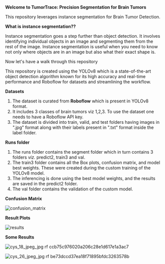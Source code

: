 **Welcome to TumorTrace: Precision Segmentation for Brain Tumors**

This repository leverages instance segmentation for Brain Tumor Detection.

**What is instance segmentation??**

Instance segmentation goes a step further than object detection. It involves identifying individual objects in an image and segmenting them from the rest of the image. Instance segmentation is useful when you need to know not only where objects are in an image but also what their exact shape is.

Now let's have a walk through this repository

This repository is created using the YOLOv8 which is a state-of-the-art object detection algorithm known for its high accuracy and real-time performance and Roboflow for datasets and streamlining the workflow.

**Datasets**

1. The dataset is curated from **Roboflow** which is present in YOLOv8 format.
2. It includes 3 classes of brain tumors viz 1,2,3. To use the dataset one needs to have a Roboflow API key.
3. The dataset is divided into train, valid, and test folders having images in ".jpg" format along with their labels present in ".txt" format inside the label folder.


**Runs folder**

1. The runs folder contains the segment folder which in turn contains 3 folders _viz._ predict2, train3 and val.
2. The train3 folder contains all the Box plots, confusion matrix, and model best weights. These were created during the custom training of the YOLOv8 model.
3. The inferencing is done using the best model weights, and the results are saved in the predict2 folder.
4. The val folder contains the validation of the custom model.

**Confusion Matrix**

![confusion_matrix](https://github.com/user-attachments/assets/0b55b4cd-fcf3-4149-bd5f-ab00aa25733e)

**Result Plots**

![results](https://github.com/user-attachments/assets/317d8d3d-9585-4088-87ce-2a5c777272c4)

**Some Results**

![cys_18_jpeg_jpg rf ccb75c976020a206c28e1d617e1a3ac7](https://github.com/user-attachments/assets/56cda1d5-60a0-45f0-818f-2c4f1f848b7c)

![cys_26_jpeg_jpg rf be73dccd37ea18f71895bfdc3263578b](https://github.com/user-attachments/assets/e3b5f4e5-8ba0-454a-ac29-287dae904f21)
